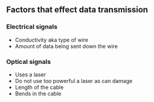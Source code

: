 ## Factors that effect data transmission

### Electrical signals

- Conductivity aka type of wire
- Amount of data being sent down the wire

### Optical signals

- Uses a laser
- Do not use too powerful a laser as can damage
- Length of the cable
- Bends in the cable